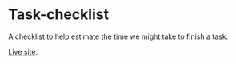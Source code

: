 # Task-checklist

A checklist to help estimate the time we might take to finish a task.

[Live site](https://task-checklist.vercel.app/).
